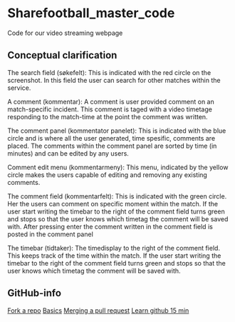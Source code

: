 # Sharefootball_master_code

Code for our video streaming webpage

## Conceptual clarification

The search field (søkefelt): This is indicated with the red circle on the screenshot. In this field the user can search for other matches within the service.

A comment (kommentar): A comment is user provided comment on an match-specific incident. This comment is taged with a video timetage responding to the match-time at the point the comment was written.

The comment panel (kommentator panelet): This is indicated with the blue circle and is where all the user generated, time spesific, comments are placed. The comments within the comment panel are sorted by time (in minutes) and can be edited by any users.

Comment edit menu (kommentarmeny): This menu, indicated by the yellow circle makes the users capable of editing and removing any existing comments.

The comment field (kommentarfelt): This is indicated with the green circle. Her the users can comment on specific moment within the match. If the user start writing the timebar to the right of the comment field turns green and stops so that the user knows which timetag the comment will be saved with. After pressing enter the comment written in the comment field is posted in the comment panel

The timebar (tidtaker): The timedisplay to the right of the comment field. This keeps track of the time within the match. If the user start writing the timebar to the right of the comment field turns green and stops so that the user knows which timetag the comment will be saved with.


## GitHub-info

[Fork a repo](https://help.github.com/articles/fork-a-repo)
[Basics](http://gitref.org/basic/#commit)
[Merging a pull request](https://help.github.com/articles/merging-a-pull-request)
[Learn github 15 min](http://try.github.com/levels/1/challenges/1)



